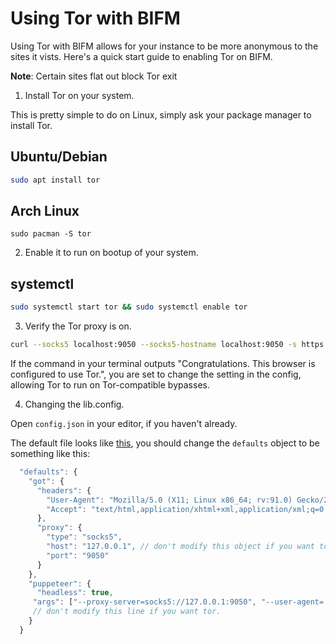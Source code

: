 # Using Tor with BIFM

Using Tor with BIFM allows for your instance to be more anonymous to the sites it vists. Here's a quick start guide to enabling Tor on BIFM.

**Note**: Certain sites flat out block Tor exit

1. Install Tor on your system.

This is pretty simple to do on Linux, simply ask your package manager to install Tor.

## Ubuntu/Debian

```sh
sudo apt install tor
```

## Arch Linux

```
sudo pacman -S tor
```

2. Enable it to run on bootup of your system.

## systemctl

```sh
sudo systemctl start tor && sudo systemctl enable tor
```

3. Verify the Tor proxy is on.

```sh
curl --socks5 localhost:9050 --socks5-hostname localhost:9050 -s https://check.torproject.org/ | cat | grep -m 1 Congratulations | xargs
```

If the command in your terminal outputs "Congratulations. This browser is configured to use Tor.", you are set to change the setting in the config, allowing Tor to run on Tor-compatible bypasses.

4. Changing the lib.config.

Open `config.json` in your editor, if you haven't already.

The default file looks like [this](./CONFIG.md), you should change the `defaults` object to be something like this:

```js
  "defaults": {
    "got": {
      "headers": {
        "User-Agent": "Mozilla/5.0 (X11; Linux x86_64; rv:91.0) Gecko/20100101 Firefox/91.0",
        "Accept": "text/html,application/xhtml+xml,application/xml;q=0.9,*/*;q=0.8"
      },
      "proxy": {
        "type": "socks5",
        "host": "127.0.0.1", // don't modify this object if you want tor.
        "port": "9050"
      }
    },
    "puppeteer": {
      "headless": true,
     "args": ["--proxy-server=socks5://127.0.0.1:9050", "--user-agent='Mozilla/5.0 (Windows NT 10.0; rv:91.0) Gecko/20100101 Firefox/91.0'"]
     // don't modify this line if you want tor.
    }
  }
```
